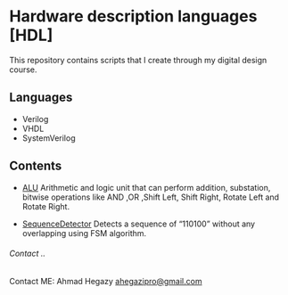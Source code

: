 # Hardware description languages [HDL]
This repository contains scripts that I create through my digital design course.

## Languages 
- Verilog 
- VHDL 
- SystemVerilog 

## Contents
- [ALU](ALU/) Arithmetic and logic unit that can perform addition, substation, bitwise operations like AND ,OR ,Shift Left, Shift Right, Rotate Left and Rotate Right.

- [SequenceDetector](SequenceDetector/) Detects a sequence of “110100” without any overlapping using FSM algorithm.

###### Contact .. 
Contact ME: Ahmad Hegazy <ahegazipro@gmail.com>
